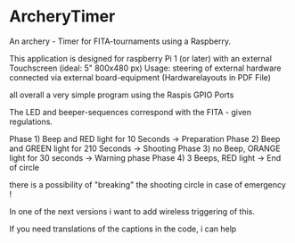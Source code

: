 # ArcheryTimer
An archery - Timer for FITA-tournaments using a Raspberry.

This application is designed for raspberry Pi 1 (or later) with an external Touchscreen (ideal: 5" 800x480 px)
Usage: steering of external hardware connected via external board-equipment
(Hardwarelayouts in PDF File)

all overall a very simple program using the Raspis GPIO Ports

The LED and beeper-sequences correspond with the FITA - given regulations.

Phase 1)  Beep and RED light for 10 Seconds    -> Preparation
Phase 2)  Beep and GREEN light for 210 Seconds -> Shooting
Phase 3)  no Beep, ORANGE light for 30 seconds -> Warning phase
Phase 4)  3 Beeps, RED light                   -> End of circle 

there is a possibility of "breaking" the shooting circle in case of emergency !

In one of the next versions i want to add wireless triggering of this.

If you need translations of the captions in the code, i can help
